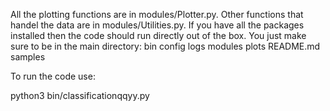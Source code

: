 All the plotting functions are in modules/Plotter.py. Other functions that handel the data are in modules/Utilities.py.
If you have all the packages installed then the code should run directly out of the box. You just make sure to be in the main directory:
bin  config  logs  modules  plots  README.md  samples

To run the code use:

python3 bin/classificationqqyy.py
